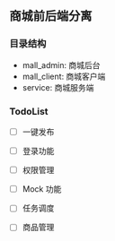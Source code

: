 ## 商城前后端分离

### 目录结构
* mall_admin: 商城后台
* mall_client: 商城客户端
* service: 商城服务端


### TodoList
- [ ] 一键发布
- [ ] 登录功能
- [ ] 权限管理
- [ ] Mock 功能
- [ ] 任务调度
- [ ] 商品管理

